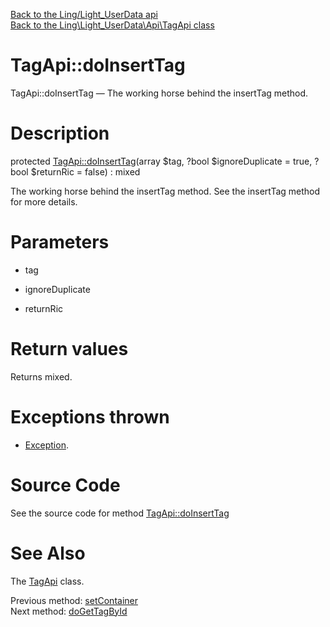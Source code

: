 [Back to the Ling/Light_UserData api](https://github.com/lingtalfi/Light_UserData/blob/master/doc/api/Ling/Light_UserData.md)<br>
[Back to the Ling\Light_UserData\Api\TagApi class](https://github.com/lingtalfi/Light_UserData/blob/master/doc/api/Ling/Light_UserData/Api/TagApi.md)


TagApi::doInsertTag
================



TagApi::doInsertTag — The working horse behind the insertTag method.




Description
================


protected [TagApi::doInsertTag](https://github.com/lingtalfi/Light_UserData/blob/master/doc/api/Ling/Light_UserData/Api/TagApi/doInsertTag.md)(array $tag, ?bool $ignoreDuplicate = true, ?bool $returnRic = false) : mixed




The working horse behind the insertTag method.
See the insertTag method for more details.




Parameters
================


- tag

    

- ignoreDuplicate

    

- returnRic

    


Return values
================

Returns mixed.


Exceptions thrown
================

- [Exception](http://php.net/manual/en/class.exception.php).&nbsp;







Source Code
===========
See the source code for method [TagApi::doInsertTag](https://github.com/lingtalfi/Light_UserData/blob/master/Api/TagApi.php#L160-L197)


See Also
================

The [TagApi](https://github.com/lingtalfi/Light_UserData/blob/master/doc/api/Ling/Light_UserData/Api/TagApi.md) class.

Previous method: [setContainer](https://github.com/lingtalfi/Light_UserData/blob/master/doc/api/Ling/Light_UserData/Api/TagApi/setContainer.md)<br>Next method: [doGetTagById](https://github.com/lingtalfi/Light_UserData/blob/master/doc/api/Ling/Light_UserData/Api/TagApi/doGetTagById.md)<br>

